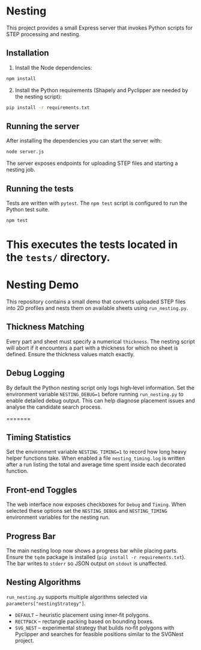 # Nesting

This project provides a small Express server that invokes Python scripts for STEP processing and nesting.

## Installation

1. Install the Node dependencies:

```bash
npm install
```

2. Install the Python requirements (Shapely and Pyclipper are needed by the nesting script):

```bash
pip install -r requirements.txt
```

## Running the server

After installing the dependencies you can start the server with:

```bash
node server.js
```

The server exposes endpoints for uploading STEP files and starting a nesting job.

## Running the tests

Tests are written with `pytest`. The `npm test` script is configured to run the Python test suite.

```bash
npm test
```

This executes the tests located in the `tests/` directory.
=======
# Nesting Demo

This repository contains a small demo that converts uploaded STEP files into 2D profiles and nests them on available sheets using `run_nesting.py`.

## Thickness Matching

Every part and sheet must specify a numerical `thickness`. The nesting script will abort if it encounters a part with a thickness for which no sheet is defined. Ensure the thickness values match exactly.

## Debug Logging

By default the Python nesting script only logs high‑level information. Set the
environment variable `NESTING_DEBUG=1` before running `run_nesting.py` to enable
detailed debug output. This can help diagnose placement issues and analyse the
candidate search process.

=======
## Timing Statistics

Set the environment variable `NESTING_TIMING=1` to record how long heavy helper
functions take. When enabled a file `nesting_timing.log` is written after a run
listing the total and average time spent inside each decorated function.

## Front-end Toggles

The web interface now exposes checkboxes for `Debug` and `Timing`. When
selected these options set the `NESTING_DEBUG` and `NESTING_TIMING`
environment variables for the nesting run.

## Progress Bar

The main nesting loop now shows a progress bar while placing parts. Ensure the
`tqdm` package is installed (`pip install -r requirements.txt`). The bar writes
to `stderr` so JSON output on `stdout` is unaffected.

## Nesting Algorithms

`run_nesting.py` supports multiple algorithms selected via `parameters["nestingStrategy"]`.

- `DEFAULT` – heuristic placement using inner‑fit polygons.
- `RECTPACK` – rectangle packing based on bounding boxes.
- `SVG_NEST` – experimental strategy that builds no‑fit polygons with Pyclipper and searches for feasible positions similar to the SVGNest project.


